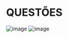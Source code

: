 # QUESTÕES
![image](https://github.com/rafaznj/lista1/assets/163608557/8a84e513-94b5-44fd-aaf7-a8534fb220e0)
![image](https://github.com/rafaznj/lista1/assets/163608557/cdd2ddb8-3e3d-4bc6-af2f-5004380df349)
